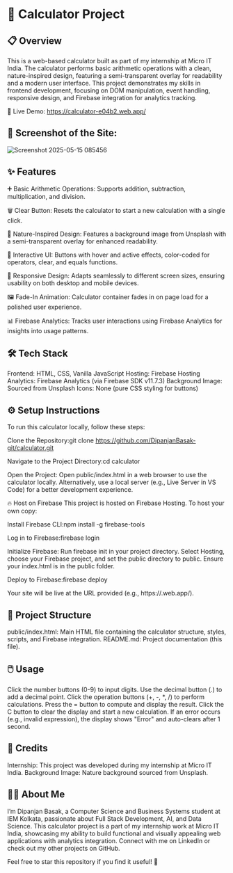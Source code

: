 # 🧮 Calculator Project
## 📋 Overview
This is a web-based calculator built as part of my internship at Micro IT India. The calculator performs basic arithmetic operations with a clean, nature-inspired design, featuring a semi-transparent overlay for readability and a modern user interface. This project demonstrates my skills in frontend development, focusing on DOM manipulation, event handling, responsive design, and Firebase integration for analytics tracking.

🔗 Live Demo: https://calculator-e04b2.web.app/

## 📸 Screenshot of the Site:
![Screenshot 2025-05-15 085456](https://github.com/user-attachments/assets/aa638956-0355-46eb-90b5-4b5fe422f72c)

## ✨ Features

➕ Basic Arithmetic Operations: Supports addition, subtraction, multiplication, and division.

🗑️ Clear Button: Resets the calculator to start a new calculation with a single click.

🎨 Nature-Inspired Design: Features a background image from Unsplash with a semi-transparent overlay for enhanced readability.

🌟 Interactive UI: Buttons with hover and active effects, color-coded for operators, clear, and equals functions.

📱 Responsive Design: Adapts seamlessly to different screen sizes, ensuring usability on both desktop and mobile devices.

🖼️ Fade-In Animation: Calculator container fades in on page load for a polished user experience.

📊 Firebase Analytics: Tracks user interactions using Firebase Analytics for insights into usage patterns.

## 🛠️ Tech Stack

Frontend: HTML, CSS, Vanilla JavaScript
Hosting: Firebase Hosting
Analytics: Firebase Analytics (via Firebase SDK v11.7.3)
Background Image: Sourced from Unsplash
Icons: None (pure CSS styling for buttons)

## ⚙️ Setup Instructions
To run this calculator locally, follow these steps:

Clone the Repository:git clone https://github.com/DipanjanBasak-git/calculator.git


Navigate to the Project Directory:cd calculator


Open the Project:
Open public/index.html in a web browser to use the calculator locally.
Alternatively, use a local server (e.g., Live Server in VS Code) for a better development experience.



🔥 Host on Firebase
This project is hosted on Firebase Hosting. To host your own copy:

Install Firebase CLI:npm install -g firebase-tools


Log in to Firebase:firebase login


Initialize Firebase:
Run firebase init in your project directory.
Select Hosting, choose your Firebase project, and set the public directory to public.
Ensure your index.html is in the public folder.


Deploy to Firebase:firebase deploy


Your site will be live at the URL provided (e.g., https://<your-project-id>.web.app/).



## 📂 Project Structure

public/index.html: Main HTML file containing the calculator structure, styles, scripts, and Firebase integration.
README.md: Project documentation (this file).

## 🖱️ Usage

Click the number buttons (0-9) to input digits.
Use the decimal button (.) to add a decimal point.
Click the operation buttons (+, -, *, /) to perform calculations.
Press the = button to compute and display the result.
Click the C button to clear the display and start a new calculation.
If an error occurs (e.g., invalid expression), the display shows "Error" and auto-clears after 1 second.

## 🙏 Credits

Internship: This project was developed during my internship at Micro IT India.
Background Image: Nature background sourced from Unsplash.

## 👨‍💻 About Me
I’m Dipanjan Basak, a Computer Science and Business Systems student at IEM Kolkata, passionate about Full Stack Development, AI, and Data Science. This calculator project is a part of my internship work at Micro IT India, showcasing my ability to build functional and visually appealing web applications with analytics integration. Connect with me on LinkedIn or check out my other projects on GitHub.

Feel free to star this repository if you find it useful! 🌟
